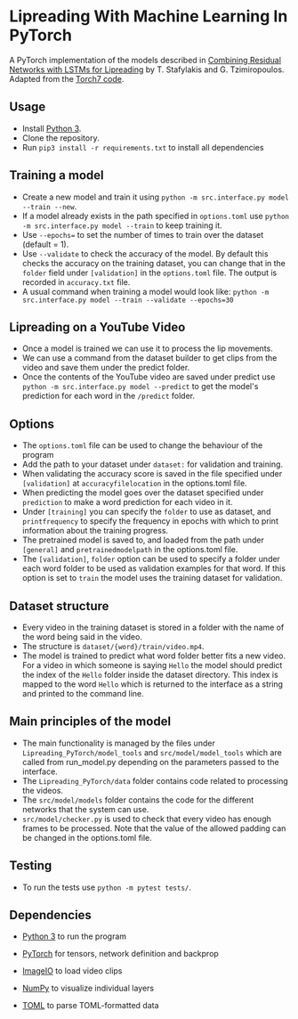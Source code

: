 # Lipreading With Machine Learning In PyTorch
A PyTorch implementation of the models described in [Combining Residual Networks with LSTMs for Lipreading]  by T. Stafylakis and G. Tzimiropoulos. Adapted from the [Torch7 code].

## Usage
 - Install [Python 3].
 - Clone the repository.
 - Run `pip3 install -r requirements.txt` to install all dependencies
 
## Training a model
 - Create a new model and train it using `python -m src.interface.py model --train --new`.
 - If a model already exists in the path specified in `options.toml` use `python -m src.interface.py model --train` to keep training it.
 - Use `--epochs=` to set the number of times to train over the dataset (default = 1).
 - Use `--validate` to check the accuracy of the model. By default this checks the accuracy on the training dataset, you can change that in the `folder` field under `[validation]` in the `options.toml` file. The output is recorded in `accuracy.txt` file.
 - A usual command when training a model would look like: `python -m src.interface.py model --train --validate --epochs=30`

## Lipreading on a YouTube Video
 - Once a model is trained we can use it to process the lip movements.
 - We can use a command from the dataset builder to get clips from the video and save them under the predict folder.
 - Once the contents of the YouTube video are saved under predict use `python -m src.interface.py model --predict` to get the model's prediction for each word in the `/predict` folder. 

## Options
 - The `options.toml` file can be used to change the behaviour of the program
 - Add the path to your dataset under `dataset:` for validation and training.
 - When validating the accuracy score is saved in the file specified under `[validation]` at `accuracyfilelocation` in the options.toml file.
 - When predicting the model goes over the dataset specified under `prediction` to make a word prediction for each video in it.  
 - Under `[training]` you can specify the `folder` to use as dataset, and `printfrequency` to specify the frequency in epochs with which to print information about the training progress.
 - The pretrained model is saved to, and loaded from the path under `[general]` and `pretrainedmodelpath` in the options.toml file.
 - The `[validation]`, `folder` option can be used to specify a folder under each word folder to be used as validation examples for that word. If this option is set to `train` the model uses the training dataset for validation.
 
## Dataset structure
 - Every video in the training dataset is stored in a folder with the name of the word being said in the video.
 - The structure is `dataset/{word}/train/video.mp4`.
 - The model is trained to predict what word folder better fits a new video. For a video in which someone is saying `Hello` the model should predict the index of the `Hello` folder inside the dataset directory. This index is mapped to the word `Hello` which is returned to the interface as a string and printed to the command line.

## Main principles of the model
 - The main functionality is managed by the files under `Lipreading_PyTorch/model_tools` and `src/model/model_tools` which are called from run_model.py depending on the parameters passed to the interface.
 - The `Lipreading_PyTorch/data` folder contains code related to processing the videos.
 - The `src/model/models` folder contains the code for the different networks that the system can use.
 - `src/model/checker.py` is used to check that every video has enough frames to be processed. Note that the value of the allowed padding can be changed in the options.toml file.

## Testing
 - To run the tests use `python -m pytest tests/`.
 
## Dependencies
 - [Python 3] to run the program
 - [PyTorch] for tensors, network definition and backprop
 - [ImageIO] to load video clips
 - [NumPy] to visualize individual layers
 - [TOML] to parse TOML-formatted data

   [Combining Residual Networks with LSTMs for Lipreading]: <https://arxiv.org/pdf/1703.04105.pdf>
   [Torch7 code]: <https://github.com/tstafylakis/Lipreading-ResNet>
   [Python 3]: <https://www.python.org/downloads/>
   [PyTorch]: <http://pytorch.org/>
   [ImageIO]: <https://imageio.github.io/>
   [NumPy]: <http://www.numpy.org/>
   [TOML]: <https://github.com/uiri/toml>
